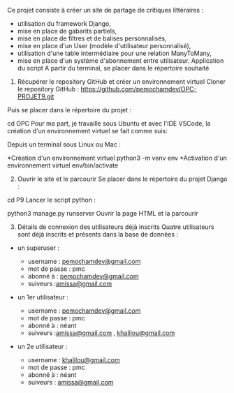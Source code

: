Ce projet consiste à créer un site de partage de critiques littéraires :

- utilisation du framework Django,
- mise en place de gabarits partiels,  
- mise en place de filtres et de balises personnalisés,  
- mise en place d'un User (modèle d'utilisateur personnalisé),  
- utilisation d'une table intermédiaire pour une relation ManyToMany,  
- mise en place d'un système d'abonnement entre utilisateur.
Application du script
A partir du terminal, se placer dans le répertoire souhaité

1. Récupérer le repository GitHub et créer un environnement virtuel
Cloner le repository GitHub :
https://github.com/pemochamdev/OPC-PROJET9.git

Puis se placer dans le répertoire du projet :

cd OPC
Pour ma part, je travaille sous Ubuntu et avec l'IDE VSCode, la création d'un environnement virtuel se fait comme suis:

Depuis un terminal sous Linux ou Mac :

*Création d'un environnement virtuel
python3 -m venv env
*Activation d'un environnement virtuel
env/bin/activate

2. Ouvrir le site et le parcourir
Se placer dans le répertoire du projet Django :

cd P9
Lancer le script python :

python3 manage.py runserver
Ouvrir la page HTML et la parcourir

3. Détails de connexion des utilisateurs déjà inscrits
Quatre utilisateurs sont déjà inscrits et présents dans la base de données :

- un superuser : 
    * username : pemochamdev@gmail.com  
    * mot de passe : pmc  
    * abonné à : pemochamdev@gmail.com 
    * suiveurs :amissa@gmail.com


- un 1er utilisateur :  
    * username : pemochamdev@gmail.com
    * mot de passe : pmc
    * abonné à : néant
    * suiveurs :amissa@gmail.com ,  khalilou@gmail.com

- un 2e utilisateur :  
    * username : khalilou@gmail.com
    * mot de passe : pmc
    * abonné à : néant  
    * suiveurs : amissa@gmail.com 
